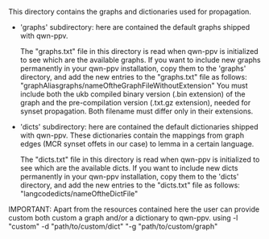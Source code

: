 This directory contains the graphs and dictionaries used for propagation.

- 'graphs' subdirectory: here are contained the default graphs shipped with qwn-ppv. 

   The "graphs.txt" file in this directory is read when qwn-ppv is initialized to see which are the available graphs. If you want to include new graphs permanently in your qwn-ppv installation, copy them to the 'graphs' directory, and add the new entries to the "graphs.txt" file as follows:
           "graphAlias<tab>graphs/nameOftheGraphFileWithoutExtension" 
   You must include both the ukb compiled binary version (.bin extension) of the graph and the pre-compilation version (.txt.gz extension), needed for synset propagation. Both filename must differ only in their extensions.           
            

- 'dicts' subdirectory: here are contained the default dictionaries shipped with qwn-ppv. These dictionaries contain the mappings from graph edges (MCR synset offets in our case) to lemma in a certain language.

   The "dicts.txt" file in this directory is read when qwn-ppv is initialized to see which are the available dicts. If you want to include new dicts permanently in your qwn-ppv installation, copy them to the 'dicts' directory, and add the new entries to the "dicts.txt" file as follows:
           "langcode<tab>dicts/nameOftheDictFile" 
              
IMPORTANT: Apart from the resources contained here the user can provide custom both custom a graph and/or a dictionary to qwn-ppv. using -l "custom" -d "path/to/custom/dict" "-g "path/to/custom/graph" 